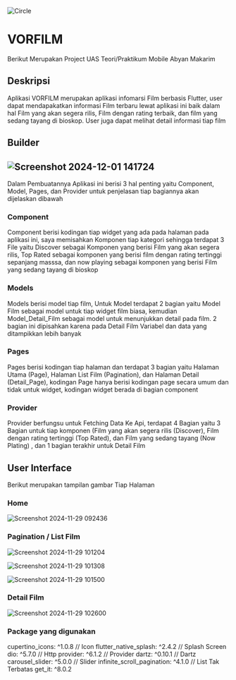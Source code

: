 ![Circle](https://github.com/user-attachments/assets/48acdb58-523d-4e1c-b685-33b0404ce0a1)

# VORFILM

Berikut Merupakan Project UAS Teori/Praktikum Mobile Abyan Makarim

## Deskripsi
Aplikasi VORFILM merupakan aplikasi infomarsi Film berbasis Flutter, user dapat mendapakatkan informasi Film terbaru lewat aplikasi ini baik dalam hal Film yang akan segera rilis, Film dengan rating terbaik, dan film yang sedang tayang di bioskop. User juga dapat melihat detail informasi tiap film


## Builder
![Screenshot 2024-12-01 141724](https://github.com/user-attachments/assets/9e41e014-5701-43f9-b4a6-3ed4ac7f3538)
-
Dalam Pembuatannya Aplikasi ini berisi 3 hal penting yaitu Component, Model, Pages, dan Provider untuk penjelasan tiap bagiannya akan dijelaskan dibawah

### Component
Component berisi kodingan tiap widget yang ada pada halaman pada aplikasi ini, saya memisahkan Komponen tiap kategori sehingga terdapat 3 File yaitu Discover sebagai Komponen yang berisi Film yang akan segera rilis, Top Rated sebagai komponen yang berisi film dengan rating tertinggi sepanjang masssa, dan now playing sebagai komponen yang berisi Film yang sedang tayang di bioskop

### Models
Models berisi model tiap film, Untuk Model terdapat 2 bagian yaitu Model Film sebagai model untuk tiap widget film biasa, kemudian Model_Detail_Film sebagai model untuk menunjukkan detail pada film. 2 bagian ini dipisahkan karena pada Detail Film Variabel dan data yang ditampikkan lebih banyak

### Pages
Pages berisi kodingan tiap halaman dan terdapat 3 bagian yaitu Halaman Utama (Page), Halaman List Film (Pagination), dan Halaman Detail (Detail_Page), kodingan Page hanya berisi kodingan page secara umum dan tidak untuk widget, kodingan widget berada di bagian component

### Provider
Provider berfungsu untuk Fetching Data Ke Api, terdapat 4 Bagian yaitu 3 Bagian untuk tiap komponen (Film yang akan segera rilis (Discover), Film dengan rating tertinggi (Top Rated), dan Film yang sedang tayang (Now Plating) , dan 1 bagian terakhir untuk Detail Film 

## User Interface
Berikut merupakan tampilan gambar Tiap Halaman

### Home
![Screenshot 2024-11-29 092436](https://github.com/user-attachments/assets/6f8d90f0-8b13-4739-ac4b-78d5fb40077f)

### Pagination / List Film

![Screenshot 2024-11-29 101204](https://github.com/user-attachments/assets/0d05fa2a-ace9-4773-8fe2-3110e0f245c5)

![Screenshot 2024-11-29 101308](https://github.com/user-attachments/assets/c8188307-e323-425e-9c54-c8f3854d9c1c)

![Screenshot 2024-11-29 101500](https://github.com/user-attachments/assets/43ad50e4-1e77-4eb2-a1ef-9f448151a756)

### Detail Film

![Screenshot 2024-11-29 102600](https://github.com/user-attachments/assets/ca319fc0-0838-46b1-b83f-537a3ef57c3d)

### Package yang digunakan
  cupertino_icons: ^1.0.8 // Icon
  flutter_native_splash: ^2.4.2 // Splash Screen
  dio: ^5.7.0 // Http
  provider: ^6.1.2 // Provider
  dartz: ^0.10.1 // Dartz
  carousel_slider: ^5.0.0 // Slider 
  infinite_scroll_pagination: ^4.1.0 // List Tak Terbatas
  get_it: ^8.0.2



